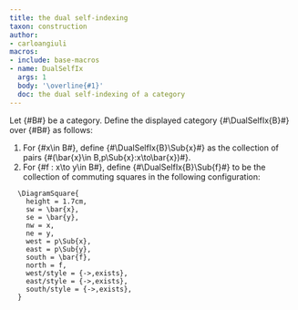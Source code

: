 ```yaml
---
title: the dual self-indexing
taxon: construction
author:
- carloangiuli
macros:
- include: base-macros
- name: DualSelfIx
  args: 1
  body: '\overline{#1}'
  doc: the dual self-indexing of a category
---
```


Let {#B#} be a category. Define the displayed category {#\DualSelfIx{B}#} over {#B#} as follows:

1. For {#x\in B#}, define {#\DualSelfIx{B}\Sub{x}#} as the collection of pairs {#(\bar{x}\in B,p\Sub{x}:x\to\bar{x})#}.
2. For {#f : x\to y\in B#}, define {#\DualSelfIx{B}\Sub{f}#} to be the collection of commuting squares in the following configuration:

  ```render-latex
    \DiagramSquare{
      height = 1.7cm,
      sw = \bar{x},
      se = \bar{y},
      nw = x,
      ne = y,
      west = p\Sub{x},
      east = p\Sub{y},
      south = \bar{f},
      north = f,
      west/style = {->,exists},
      east/style = {->,exists},
      south/style = {->,exists},
    }
  ```
